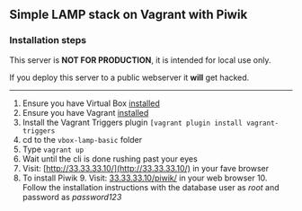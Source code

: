## Simple LAMP stack on Vagrant with Piwik

### Installation steps

This server is **NOT FOR PRODUCTION**, it is intended for local use only.

If you deploy this server to a public webserver it **will** get hacked.

---


1. Ensure you have Virtual Box [installed](https://www.virtualbox.org/wiki/Downloads "Download Virtual Box")
2. Ensure you have Vagrant [installed](https://www.vagrantup.com "Install Vagrant")
3. Install the Vagrant Triggers plugin ```[vagrant plugin install vagrant-triggers```
4. cd to the ```vbox-lamp-basic``` folder
5. Type ```vagrant up```
6. Wait until the cli is done rushing past your eyes
7. Visit: [http://33.33.33.10/](http://33.33.33.10/) in your fave browser
8. To install Piwik
	9. Visit: [33.33.33.10/piwik/](http://33.33.33.10/piwik/) in your web browser
	10. Follow the installation instructions with the database user as _root_ and password as _password123_